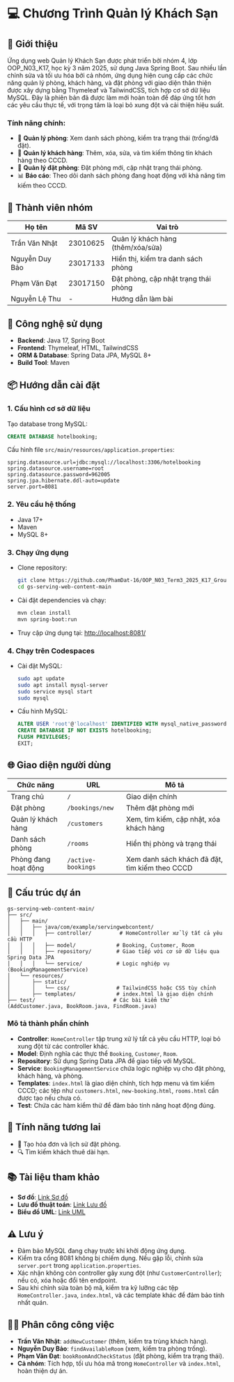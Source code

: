 # 💻 Chương Trình Quản lý Khách Sạn

## 📖 Giới thiệu
Ứng dụng web Quản lý Khách Sạn được phát triển bởi nhóm 4, lớp OOP_N03_K17, học kỳ 3 năm 2025, sử dụng Java Spring Boot. Sau nhiều lần chỉnh sửa và tối ưu hóa bởi cả nhóm, ứng dụng hiện cung cấp các chức năng quản lý phòng, khách hàng, và đặt phòng với giao diện thân thiện được xây dựng bằng Thymeleaf và TailwindCSS, tích hợp cơ sở dữ liệu MySQL. Đây là phiên bản đã được làm mới hoàn toàn để đáp ứng tốt hơn các yêu cầu thực tế, với trọng tâm là loại bỏ xung đột và cải thiện hiệu suất.

### Tính năng chính:
- 🏨 **Quản lý phòng**: Xem danh sách phòng, kiểm tra trạng thái (trống/đã đặt).
- 👤 **Quản lý khách hàng**: Thêm, xóa, sửa, và tìm kiếm thông tin khách hàng theo CCCD.
- 📅 **Quản lý đặt phòng**: Đặt phòng mới, cập nhật trạng thái phòng.
- 📊 **Báo cáo**: Theo dõi danh sách phòng đang hoạt động với khả năng tìm kiếm theo CCCD.

## 👥 Thành viên nhóm
| Họ tên          | Mã SV    | Vai trò                          |
|-----------------|----------|----------------------------------|
| Trần Văn Nhật   | 23010625 | Quản lý khách hàng (thêm/xóa/sửa) |
| Nguyễn Duy Bảo  | 23017133 | Hiển thị, kiểm tra danh sách phòng |
| Phạm Văn Đạt    | 23017150 | Đặt phòng, cập nhật trạng thái phòng |
| Nguyễn Lệ Thu   | -        | Hướng dẫn làm bài                |

## 🚀 Công nghệ sử dụng
- **Backend**: Java 17, Spring Boot
- **Frontend**: Thymeleaf, HTML, TailwindCSS
- **ORM & Database**: Spring Data JPA, MySQL 8+
- **Build Tool**: Maven

## 📦 Hướng dẫn cài đặt

### 1. Cấu hình cơ sở dữ liệu
Tạo database trong MySQL:
```sql
CREATE DATABASE hotelbooking;
```

Cấu hình file `src/main/resources/application.properties`:
```
spring.datasource.url=jdbc:mysql://localhost:3306/hotelbooking
spring.datasource.username=root
spring.datasource.password=962005
spring.jpa.hibernate.ddl-auto=update
server.port=8081
```

### 2. Yêu cầu hệ thống
- Java 17+
- Maven
- MySQL 8+

### 3. Chạy ứng dụng
- Clone repository:
  ```bash
  git clone https://github.com/PhamDat-16/OOP_N03_Term3_2025_K17_Group4.git
  cd gs-serving-web-content-main
  ```
- Cài đặt dependencies và chạy:
  ```bash
  mvn clean install
  mvn spring-boot:run
  ```
- Truy cập ứng dụng tại: [http://localhost:8081/](http://localhost:8081/)

### 4. Chạy trên Codespaces
- Cài đặt MySQL:
  ```bash
  sudo apt update
  sudo apt install mysql-server
  sudo service mysql start
  sudo mysql
  ```
- Cấu hình MySQL:
  ```sql
  ALTER USER 'root'@'localhost' IDENTIFIED WITH mysql_native_password BY '962005';
  CREATE DATABASE IF NOT EXISTS hotelbooking;
  FLUSH PRIVILEGES;
  EXIT;
  ```

## 🌐 Giao diện người dùng
| Chức năng                | URL                | Mô tả                              |
|--------------------------|---------------------|------------------------------------|
| Trang chủ                | `/`                | Giao diện chính                    |
| Đặt phòng                | `/bookings/new`    | Thêm đặt phòng mới                 |
| Quản lý khách hàng       | `/customers`       | Xem, tìm kiếm, cập nhật, xóa khách hàng |
| Danh sách phòng          | `/rooms`           | Hiển thị phòng và trạng thái       |
| Phòng đang hoạt động     | `/active-bookings` | Xem danh sách khách đã đặt, tìm kiếm theo CCCD |

## 🧱 Cấu trúc dự án
```
gs-serving-web-content-main/
├── src/
│   ├── main/
│   │   ├── java/com/example/servingwebcontent/
│   │   │   ├── controller/         # HomeController xử lý tất cả yêu cầu HTTP
│   │   │   ├── model/             # Booking, Customer, Room
│   │   │   ├── repository/        # Giao tiếp với cơ sở dữ liệu qua Spring Data JPA
│   │   │   └── service/           # Logic nghiệp vụ (BookingManagementService)
│   └── resources/
│       ├── static/
│       │   └── css/               # TailwindCSS hoặc CSS tùy chỉnh
│       ├── templates/             # index.html là giao diện chính
├── test/                         # Các bài kiểm thử (AddCustomer.java, BookRoom.java, FindRoom.java)
```

### Mô tả thành phần chính
- **Controller**: `HomeController` tập trung xử lý tất cả yêu cầu HTTP, loại bỏ xung đột từ các controller khác.
- **Model**: Định nghĩa các thực thể `Booking`, `Customer`, `Room`.
- **Repository**: Sử dụng Spring Data JPA để giao tiếp với MySQL.
- **Service**: `BookingManagementService` chứa logic nghiệp vụ cho đặt phòng, khách hàng, và phòng.
- **Templates**: `index.html` là giao diện chính, tích hợp menu và tìm kiếm CCCD; các tệp như `customers.html`, `new-booking.html`, `rooms.html` cần được tạo nếu chưa có.
- **Test**: Chứa các hàm kiểm thử để đảm bảo tính năng hoạt động đúng.

## 📌 Tính năng tương lai
- 🧾 Tạo hóa đơn và lịch sử đặt phòng.
- 🔍 Tìm kiếm khách thuê dài hạn.

## 📚 Tài liệu tham khảo
- **Sơ đồ**: [Link Sơ đồ](https://github-production-user-asset-6210df.s3.amazonaws.com/208896553/446329549-32a6823a-1911-4461-b014-6c90dadbf1f8.jpg?X-Amz-Algorithm=AWS4-HMAC-SHA256&X-Amz-Credential=AKIAVCODYLSA53PQK4ZA%2F20250628%2Fus-east-1%2Fs3%2Faws4_request&X-Amz-Date=20250628T184250Z&X-Amz-Expires=300&X-Amz-Signature=35398fe21ff1c71d3f57409d3d1b6998d2733db2fec3e72398542d0800d6f96a&X-Amz-SignedHeaders=host)
- **Lưu đồ thuật toán**: [Link Lưu đồ](https://drive.google.com/file/d/1-YztSr3uTtsqaNtzF-dGCkJwRVqrML_D/view)
- **Biểu đồ UML**: [Link UML](https://drive.google.com/file/d/19ZqBlTzRiTUdUylslvrwirQt8ozASohF/view)

## ⚠️ Lưu ý
- Đảm bảo MySQL đang chạy trước khi khởi động ứng dụng.
- Kiểm tra cổng 8081 không bị chiếm dụng. Nếu gặp lỗi, chỉnh sửa `server.port` trong `application.properties`.
- Xác nhận không còn controller gây xung đột (như `CustomerController`); nếu có, xóa hoặc đổi tên endpoint.
- Sau khi chỉnh sửa toàn bộ mã, kiểm tra kỹ lưỡng các tệp `HomeController.java`, `index.html`, và các template khác để đảm bảo tính nhất quán.

## 👨‍💼 Phân công công việc
- **Trần Văn Nhật**: `addNewCustomer` (thêm, kiểm tra trùng khách hàng).
- **Nguyễn Duy Bảo**: `findAvailableRoom` (xem, kiểm tra phòng trống).
- **Phạm Văn Đạt**: `bookRoomAndCheckStatus` (đặt phòng, kiểm tra trạng thái).
- **Cả nhóm**: Tích hợp, tối ưu hóa mã trong `HomeController` và `index.html`, hoàn thiện dự án.


